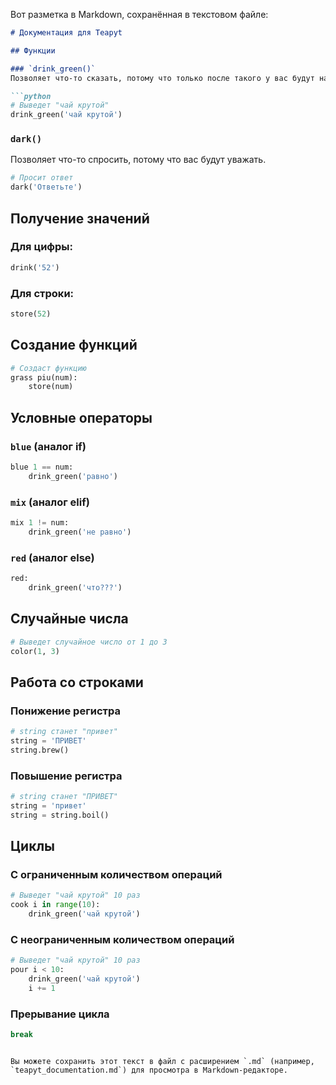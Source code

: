 Вот разметка в Markdown, сохранённая в текстовом файле:

```markdown
# Документация для Teapyt

## Функции

### `drink_green()`
Позволяет что-то сказать, потому что только после такого у вас будут на это силы.

```python
# Выведет "чай крутой"
drink_green('чай крутой')
```

### `dark()`
Позволяет что-то спросить, потому что вас будут уважать.

```python
# Просит ответ
dark('Ответьте')
```

## Получение значений

### Для цифры:
```python
drink('52')
```

### Для строки:
```python
store(52)
```

## Создание функций

```python
# Создаст функцию
grass piu(num):
    store(num)
```

## Условные операторы

### `blue` (аналог if)
```python
blue 1 == num:
    drink_green('равно')
```

### `mix` (аналог elif)
```python
mix 1 != num:
    drink_green('не равно')
```

### `red` (аналог else)
```python
red:
    drink_green('что???')
```

## Случайные числа

```python
# Выведет случайное число от 1 до 3
color(1, 3)
```

## Работа со строками

### Понижение регистра
```python
# string станет "привет"
string = 'ПРИВЕТ'
string.brew()
```

### Повышение регистра
```python
# string станет "ПРИВЕТ"
string = 'привет'
string = string.boil()
```

## Циклы

### С ограниченным количеством операций
```python
# Выведет "чай крутой" 10 раз
cook i in range(10):
    drink_green('чай крутой')
```

### С неограниченным количеством операций
```python
# Выведет "чай крутой" 10 раз
pour i < 10:
    drink_green('чай крутой')
    i += 1
```

### Прерывание цикла
```python
break
```
```

Вы можете сохранить этот текст в файл с расширением `.md` (например, `teapyt_documentation.md`) для просмотра в Markdown-редакторе.
